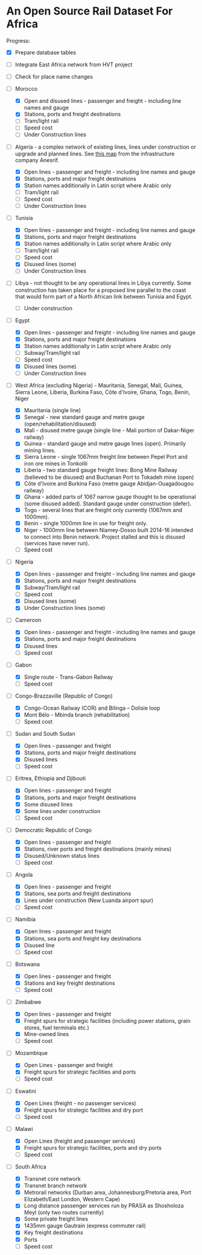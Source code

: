 # An Open Source Rail Dataset For Africa

Progress:

- [x] Prepare database tables
- [ ] Integrate East Africa network from HVT project
- [ ] Check for place name changes
- [ ] Morocco
  - [x] Open and disused lines - passenger and freight - including line names and gauge
  - [x] Stations, ports and freight destinations
  - [ ] Tram/light rail
  - [ ] Speed cost
  - [ ] Under Construction lines
- [ ] Algeria - a complex network of existing lines, lines under construction or upgrade and planned lines. See [this map](/algeria/carte-rseau-ferr-national.jpg) from the infrastructure company Anesrif.

  - [x] Open lines - passenger and freight - including line names and gauge
  - [x] Stations, ports and major freight destinations
  - [x] Station names additionally in Latin script where Arabic only
  - [ ] Tram/light rail
  - [ ] Speed cost
  - [ ] Under Construction lines
- [ ] Tunisia
  - [x] Open lines - passenger and freight - including line names and gauge
  - [x] Stations, ports and major freight destinations
  - [x] Station names additionally in Latin script where Arabic only
  - [ ] Tram/light rail
  - [ ] Speed cost
  - [x] Disused lines (some)
  - [ ] Under Construction lines
- [ ] Libya - not thought to be any operational lines in Libya currently. Some construction has taken place for a proposed line parallel to the coast that would form part of a North African link between Tunisia and Egypt. 
  - [ ] Under construction
- [ ] Egypt
  - [x] Open lines - passenger and freight - including line names and gauge
  - [x] Stations, ports and major freight destinations
  - [x] Station names additionally in Latin script where Arabic only
  - [ ] Subway/Tram/light rail
  - [ ] Speed cost
  - [x] Disused lines (some)
  - [ ] Under Construction lines
- [ ] West Africa (excluding Nigeria) - Mauritania, Senegal, Mali, Guinea, Sierra Leone, Liberia, Burkina Faso, Côte d'Ivoire, Ghana, Togo, Benin, Niger
  - [x] Mauritania (single line)
  - [x] Senegal - new standard gauge and metre gauge (open/rehabilitation/disused)
  - [x] Mali - disused metre gauge (single line - Mali portion of Dakar-Niger railway)
  - [x] Guinea - standard gauge and metre gauge lines (open). Primarily mining lines.
  - [x] Sierra Leone - single 1067mm freight line between Pepel Port and iron ore mines in Tonkolili
  - [x] Liberia - two standard gauge freight lines: Bong Mine Railway (believed to be disused) and Buchanan Port to Tokadeh mine (open)
  - [x] Côte d'Ivoire and Burkina Faso (metre gauge Abidjan-Ouagadougou railway)
  - [x] Ghana - added parts of 1067 narrow gauge thought to be operational (some disused added). Standard gauge under construction (defer).
  - [x] Togo - several lines that are freight only currently (1067mm and 1000mm).
  - [x] Benin - single 1000mm line in use for freight only.
  - [x] Niger - 1000mm line between Niamey-Dosso built 2014-16 intended to connect into Benin network. Project stalled and this is disused (services have never run).
  - [ ] Speed cost
- [ ] Nigeria
  - [x] Open lines - passenger and freight - including line names and gauge
  - [x] Stations, ports and major freight destinations
  - [x] Subway/Tram/light rail
  - [ ] Speed cost
  - [x] Disused lines (some)
  - [x] Under Construction lines (some)
- [ ] Cameroon
  - [x] Open lines - passenger and freight - including line names and gauge
  - [x] Stations, ports and major freight destinations
  - [x] Disused lines
  - [ ] Speed cost
- [ ] Gabon
  - [x] Single route - Trans-Gabon Railway
  - [ ] Speed cost
- [ ] Congo-Brazzaville (Republic of Congo)
  - [x] Congo-Ocean Railway (COR) and Bilinga – Dolisie  loop
  - [x] Mont Bélo - Mbinda branch (rehabilitation)
  - [ ] Speed cost
- [ ] Sudan and South Sudan
  - [x] Open lines - passenger and freight
  - [x] Stations, ports and major freight destinations
  - [x] Disused lines
  - [ ] Speed cost
- [ ] Eritrea, Ethiopia and Djibouti
  - [x] Open lines - passenger and freight
  - [x] Stations, ports and major freight destinations
  - [x] Some disused lines
  - [x] Some lines under construction
  - [ ] Speed cost
- [ ] Democratic Republic of Congo
  - [x] Open lines - passenger and freight
  - [x] Stations, river ports and freight destinations (mainly mines)
  - [x] Disused/Unknown status lines
  - [ ] Speed cost
- [ ] Angola
  - [x] Open lines - passenger and freight
  - [x] Stations, sea ports and freight destinations
  - [x] Lines under construction (New Luanda airport spur)
  - [ ] Speed cost
- [ ] Namibia
  - [x] Open lines - passenger and freight
  - [x] Stations, sea ports and freight key destinations
  - [x] Disused line
  - [ ] Speed cost
- [ ] Botswana
  - [x] Open lines - passenger and freight
  - [x] Stations and key freight destinations
  - [ ] Speed cost
- [ ] Zimbabwe
  - [x] Open lines - passenger and freight
  - [x] Freight spurs for strategic facilities (including power stations, grain stores, fuel terminals etc.)
  - [x] Mine-owned lines
  - [ ] Speed cost
- [ ] Mozambique
  - [x] Open Lines - passenger and freight
  - [x] Freight spurs for strategic facilities and ports
  - [ ] Speed cost
- [ ] Eswatini
  - [x] Open Lines (freight - no passenger services)
  - [x] Freight spurs for strategic facilities and dry port
  - [ ] Speed cost
- [ ] Malawi
  - [x] Open Lines (freight and passenger services)
  - [x] Freight spurs for strategic facilities, ports and dry ports
  - [ ] Speed cost
- [ ] South Africa
  - [x] Transnet core network
  - [x] Transnet branch network
  - [x] Metrorail networks (Durban area, Johannesburg/Pretoria area, Port Elizabeth/East London, Western Cape)
  - [x] Long distance passenger services run by PRASA as Shosholoza Meyl  (only two routes currently)
  - [x] Some private freight lines
  - [x] 1435mm gauge Gautrain (express commuter rail)
  - [x] Key freight destinations
  - [x] Ports
  - [ ] Speed cost
